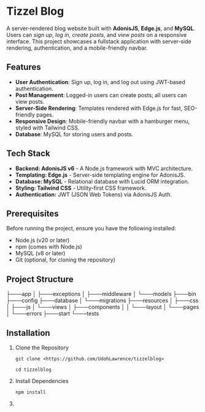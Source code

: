 # Tizzel Blog

A server-rendered blog website built with **AdonisJS**, **Edge.js**, and **MySQL**. Users can _sign up_, _log in_, _create posts_, and _view posts_ on a responsive interface. This project showcases a fullstack application with server-side rendering, authentication, and a mobile-friendly navbar.

## Features

- **User Authentication**: Sign up, log in, and log out using JWT-based authentication.
- **Post Management**: Logged-in users can create posts; all users can view posts.
- **Server-Side Rendering**: Templates rendered with Edge.js for fast, SEO-friendly pages.
- **Responsive Design**: Mobile-friendly navbar with a hamburger menu, styled with Tailwind CSS.
- **Database**: MySQL for storing users and posts.

## Tech Stack

- **Backend: AdonisJS v6** - A Node.js framework with MVC architecture.
- **Templating: Edge.js** - Server-side templating engine for AdonisJS.
- **Database: MySQL** - Relational database with Lucid ORM integration.
- **Styling: Tailwind CSS** - Utility-first CSS framework.
- **Authentication:** JWT (JSON Web Tokens) via AdonisJS Auth.

## Prerequisites

Before running the project, ensure you have the following installed:

- Node.js (v20 or later)
- npm (comes with Node.js)
- MySQL (v8 or later)
- Git (optional, for cloning the repository)

## Project Structure

├───app
│   ├───exceptions
│   ├───middleware
│   └───models
├───bin
├───config
├───database
│   └───migrations
├───resources
│   ├───css
│   ├───js
│   └───views
│       ├───components
│       │   └───layout
│       └───pages
│           └───errors
├───start
└───tests

## Installation

1. Clone the Repository

    `git clone <https://github.com/UdohLawrence/tizzelblog>`

    `cd tizzelblog`

2. Install Dependencies

    `npm install`

3. 
